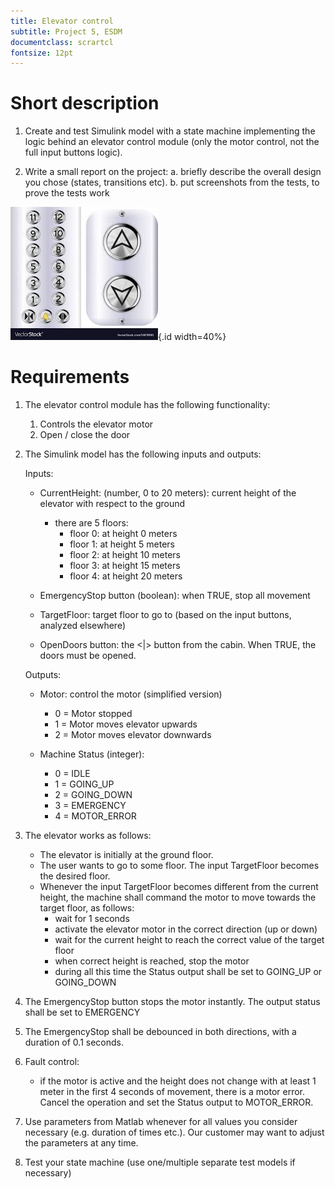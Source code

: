 ```yaml
---
title: Elevator control
subtitle: Project 5, ESDM
documentclass: scrartcl
fontsize: 12pt
---
```


# Short description

1. Create and test Simulink model with a state machine implementing the logic behind an elevator control module (only the motor control, not the full input buttons logic).

2. Write a small report on the project:
   a. briefly describe the overall design you chose (states, transitions etc).
   b. put screenshots from the tests, to prove the tests work
   
![Elevator control module](img/Elevator.jpg){.id width=40%}

# Requirements

1. The elevator control module has the following functionality:

   1. Controls the elevator motor
   2. Open / close the door
   
2. The Simulink model has the following inputs and outputs:
    
    Inputs:

    - CurrentHeight: (number, 0 to 20 meters): current height of the elevator with respect to the ground

        - there are 5 floors:
          - floor 0: at height 0 meters
          - floor 1: at height 5 meters
          - floor 2: at height 10 meters
          - floor 3: at height 15 meters
          - floor 4: at height 20 meters

    - EmergencyStop button (boolean): when TRUE, stop all movement
    - TargetFloor: target floor to go to (based on the input buttons, analyzed elsewhere)
    - OpenDoors button: the <|> button from the cabin. When TRUE, the doors must be opened.

    Outputs:
    
    - Motor: control the motor (simplified version)
        - 0 = Motor stopped
        - 1 = Motor moves elevator upwards
        - 2 = Motor moves elevator downwards
        
    - Machine Status (integer):
        - 0 = IDLE
        - 1 = GOING_UP
        - 2 = GOING_DOWN
        - 3 = EMERGENCY
        - 4 = MOTOR_ERROR

4. The elevator works as follows:

    - The elevator is initially at the ground floor.
	- The user wants to go to some floor. The input TargetFloor becomes the desired floor.
    - Whenever the input TargetFloor becomes different from the current height, the machine shall command the motor to move towards the target floor, as follows:
      - wait for 1 seconds
      - activate the elevator motor in the correct direction (up or down)
      - wait for the current height to reach the correct value of the target floor
      - when correct height is reached, stop the motor 
      - during all this time the Status output shall be set to GOING_UP or GOING_DOWN

6. The EmergencyStop button stops the motor instantly. The output status shall be set to EMERGENCY

7. The EmergencyStop shall be debounced in both directions, with a duration of 0.1 seconds.

7. Fault control:
   - if the motor is active and the height does not change with at least 1 meter in the first 4 seconds of movement, there is a motor error. Cancel the operation and set the Status output to MOTOR_ERROR.

5. Use parameters from Matlab whenever for all values you consider necessary (e.g. duration of times etc.).
Our customer may want to adjust the parameters at any time.

6. Test your state machine (use one/multiple separate test models if necessary)

